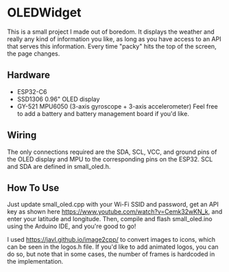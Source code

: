 # OLEDWidget
This is a small project I made out of boredom. It displays the weather and really any kind of information you like, as long as you have access to an API that serves this information. Every time "packy" hits the top of the screen, the page changes.
## Hardware
- ESP32-C6
- SSD1306 0.96" OLED display
- GY-521 MPU6050 (3-axis gyroscope + 3-axis accelerometer)
Feel free to add a battery and battery management board if you'd like.
## Wiring
The only connections required are the SDA, SCL, VCC, and ground pins of the OLED display and MPU to the corresponding pins on the ESP32. SCL and SDA are defined in small_oled.h.
## How To Use
Just update small_oled.cpp with your Wi-Fi SSID and password, get an API key as shown here https://www.youtube.com/watch?v=Cemk32wKN_k, and enter your latitude and longitude. Then, compile and flash small_oled.ino using the Arduino IDE, and you're good to go!


I used https://javl.github.io/image2cpp/ to convert images to icons, which can be seen in the logos.h file. If you'd like to add animated logos, you can do so, but note that in some cases, the number of frames is hardcoded in the implementation.
